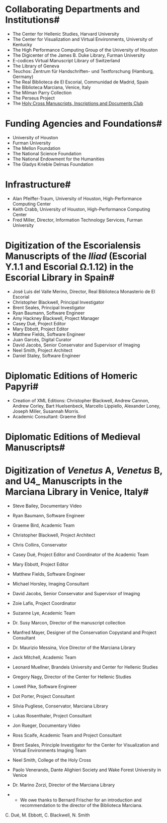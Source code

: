 
# Collaborating Departments and Institutions# 

- The Center for Hellenic Studies, Harvard University
- The Center for Visualization and Virtual Environments, University of Kentucky
- The High Performance Computing Group of the University of Houston
- The Digicenter of the James B. Duke Library, Furman University
- E-codices Virtual Manuscript Library of Switzerland
- The Library of Geneva
- Teuchos: Zentrum für Handschriften- und Textforschung (Hamburg, Germany)
- The Real Biblioteca de El Escorial, Communidad de Madrid, Spain
- The Biblioteca Marciana, Venice, Italy
- The Milman Parry Collection
- The Perseus Project
- The [Holy Cross Manuscripts, Inscriptions and Documents Club](http://shot.holycross.edu/hcmid/)

# Funding Agencies and Foundations# 

- University of Houston
- Furman University
- The Mellon Foundation
- The National Science Foundation
- The National Endowment for the Humanities
- The Gladys Krieble Delmas Foundation

# Infrastructure# 

- Alan Pfeiffer-Traum, University of Houston, High-Performance Computing Center
- Keith Crabb, University of Houston, High-Performance Computing Center
- Fred Miller, Director, Information Technology Services, Furman University

# Digitization of the Escorialensis Manuscripts of the _Iliad_ (Escorial Υ.1.1 and Escorial Ω.1.12) in the Escorial Library in Spain# 


- José Luis del Valle Merino, Director, Real Biblioteca Monasterio de El Escorial
- Christopher Blackwell, Principal Investigator
- Brent Seales, Principal Investigator
- Ryan Baumann, Software Engineer
- Amy Hackney Blackwell, Project Manager
- Casey Dué, Project Editor
- Mary Ebbott, Project Editor
- Matthew Fields, Software Engineer
- Juan Garcés, Digital Curator
- David Jacobs, Senior Conservator and Supervisor of Imaging
- Neel Smith, Project Architect
- Daniel Staley, Software Engineer

# Diplomatic Editions of Homeric Papyri# 

- Creation of XML Editions: Christopher Blackwell, Andrew Cannon, Andrew Corley, Bart Huelsenbeck, Marcello Lippiello, Alexander Loney, Joseph Miller, Susannah Morris.
- Academic Consultant: Graeme Bird

# Diplomatic Editions of Medieval Manuscripts# 

# Digitization of _Venetus_ A, _Venetus_ B, and U<span class="superscript">4_ Manuscripts in the Marciana Library in Venice, Italy# 

- Steve Bailey, Documentary Video
- Ryan Baumann, Software Engineer
- Graeme Bird, Academic Team
- Christopher Blackwell, Project Architect
- Chris Collins, Conservator
- Casey Dué, Project Editor and Coordinator of the Academic Team
- Mary Ebbott, Project Editor
- Matthew Fields, Software Engineer
- Michael Horsley, Imaging Consultant
- David Jacobs, Senior Conservator and Supervisor of Imaging
- Zoie Lafis, Project Coordinator
- Suzanne Lye, Academic Team
- Dr. Susy Marcon, Director of the manuscript collection
- Manfred Mayer, Designer of the Conservation Copystand and Project Consultant
- Dr. Maurizio Messina, Vice Director of the Marciana Library
- Jack Mitchell, Academic Team
- Leonard Muellner, Brandeis University and Center for Hellenic Studies
- Gregory Nagy, Director of the Center for Hellenic Studies
- Lowell Pike, Software Engineer
- Dot Porter, Project Consultant
- Silvia Pugliese, Conservator, Marciana Library
- Lukas Rosenthaler, Project Consultant
- Jon Rueger, Documentary Video
- Ross Scaife, Academic Team and Project Consultant
- Brent Seales, Principle Investigator for the Center for Visualization and Virtual Environments Imaging Team
- Neel Smith, College of the Holy Cross
- Paolo Venerando, Dante Alighieri Society and Wake Forest University in Venice
- Dr. Marino Zorzi, Director of the Marciana Library

- * We owe thanks to Bernard Frischer for an introduction and recommendation to the director of the Biblioteca Marciana.

C. Dué, M. Ebbott, C. Blackwell, N. Smith
